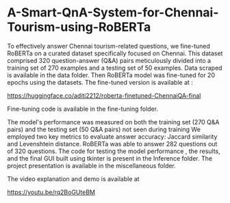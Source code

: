 # A-Smart-QnA-System-for-Chennai-Tourism-using-RoBERTa

To effectively answer Chennai tourism-related questions, we fine-tuned RoBERTa on a curated dataset specifically focused on Chennai. 
This dataset comprised 320 question-answer (Q&A) pairs meticulously divided into a training set of 270 examples and a testing set of 50 examples.
Data scraped is available in the data folder.
Then RoBERTa model was fine-tuned for 20 epochs using the datasets. 
The fine-tuned version is available at :

https://huggingface.co/aditi2212/roberta-finetuned-ChennaiQA-final


Fine-tuning code is available in the fine-tuning folder.


The model's performance was measured on both the training set (270 Q&A pairs) and the testing set (50 Q&A pairs) not seen during training
We employed two key metrics to evaluate answer accuracy: Jaccard similarity and Levenshtein distance. 
RoBERTa was able to answer 282 questions out of 320 questions. The code for testing the model performance , the results, and the final GUI built using tkinter is present in the Inference folder. The project presentation is available in the miscellaneous folder.

The video explanation and demo is available at 

https://youtu.be/rq2BoGUteBM
